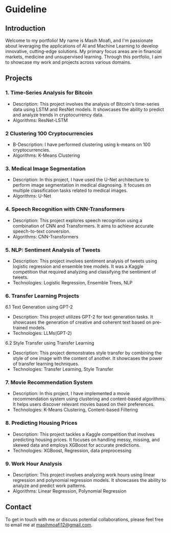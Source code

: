 # Guideline

## Introduction

Welcome to my portfolio! My name is Masih Moafi, and I'm passionate about leveraging the applications of AI and Machine Learning to develop innovative, cutting-edge solutions. My primary focus areas are in financial markets, medicine and unsupervised learning. Through this portfolio, I aim to showcase my work and projects across various domains.

## Projects

### 1. Time-Series Analysis for Bitcoin
- Description: This project involves the analysis of Bitcoin's time-series data using LSTM and ResNet models. It showcases the ability to predict and analyze trends in cryptocurrency data.
- Algorithms: ResNet-LSTM

### 2 Clustering 100 Cryptocurrencies
- B-Description: I have performed clustering using k-means on 100 cryptocurrencies.
- Algorithms: K-Means Clustering 

### 3. Medical Image Segmentation
- Description: In this project, I have used the U-Net architecture to perform image segmentation in medical diagnosing. It focuses on multiple classification tasks related to medical images.
- Algorithms: U-Net 

### 4. Speech Recognition with CNN-Transformers
- Description: This project explores speech recognition using a combination of CNN and Transformers. It aims to achieve accurate speech-to-text conversion.
- Algorithms: CNN-Transformers

### 5. NLP: Sentiment Analysis of Tweets
- Description: This project involves sentiment analysis of tweets using logistic regression and ensemble tree models. It was a Kaggle competition that required analyzing and classifying the sentiment of tweets.
- Technologies: Logistic Regression, Ensemble Trees, NLP

### 6. Transfer Learning Projects
6.1 Text Generation using GPT-2
- Description: This project utilizes GPT-2 for text generation tasks. It showcases the generation of creative and coherent text based on pre-trained models.
- Technologies: LLMs(GPT-2)

6.2 Style Transfer using Transfer Learning
- Description: This project demonstrates style transfer by combining the style of one image with the content of another. It showcases the power of transfer learning techniques.
- Technologies: Transfer Learning, Style Transfer

### 7. Movie Recommendation System
- Description: In this project, I have implemented a movie recommendation system using clustering and content-based algorithms. It helps users discover relevant movies based on their preferences.
- Technologies: K-Means Clustering, Content-based Filtering

### 8. Predicting Housing Prices
- Description: This project tackles a Kaggle competition that involves predicting housing prices. It focuses on handling messy, missing, and skewed data and employs XGBoost for accurate predictions.
- Technologies: XGBoost, Regression, data preprocessing

### 9. Work Hour Analysis
- Description: This project involves analyzing work hours using linear regression and polynomial regression models. It showcases the ability to analyze and predict work patterns.
- Algorithms: Linear Regression, Polynomial Regression

## Contact

To get in touch with me or discuss potential collaborations, please feel free to email me at masihmoafi12@gmail.com.
